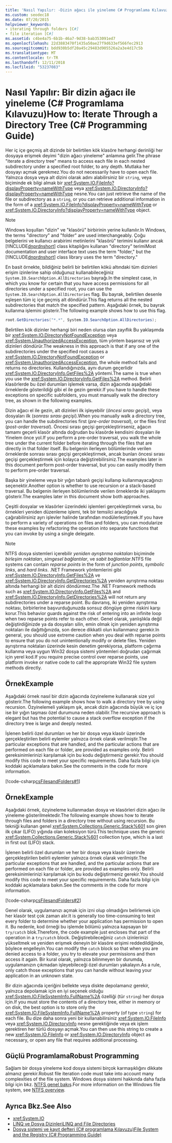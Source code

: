 ```yaml
---
title: 'Nasıl Yapılır: -Dizin ağacı ile yineleme C# Programlama Kılavuzu'
ms.custom: seodec18
ms.date: 07/20/2015
helpviewer_keywords:
- iterating through folders [C#]
- file iteration [C#]
ms.assetid: c4be4a75-6b1b-46a7-9d38-bab353091ed7
ms.openlocfilehash: 22d3883470f1435a50ae27f9d633ef566fec2913
ms.sourcegitcommit: bdd930b5df20a45c29483d905526a2a3e4d17c5b
ms.translationtype: MT
ms.contentlocale: tr-TR
ms.lasthandoff: 12/11/2018
ms.locfileid: "53237083"
---
```

# <a name="how-to-iterate-through-a-directory-tree-c-programming-guide"></a><span data-ttu-id="811be-102">Nasıl Yapılır: Bir dizin ağacı ile yineleme (C# Programlama Kılavuzu)</span><span class="sxs-lookup"><span data-stu-id="811be-102">How to: Iterate Through a Directory Tree (C# Programming Guide)</span></span>
<span data-ttu-id="811be-103">Her iç içe geçmiş alt dizinde bir belirtilen kök klasöre herhangi derinliği her dosyaya erişmek deyimi "dizin ağacı yineleme" anlamına gelir.</span><span class="sxs-lookup"><span data-stu-id="811be-103">The phrase "iterate a directory tree" means to access each file in each nested subdirectory under a specified root folder, to any depth.</span></span> <span data-ttu-id="811be-104">Mutlaka her dosyayı açmak gerekmez.</span><span class="sxs-lookup"><span data-stu-id="811be-104">You do not necessarily have to open each file.</span></span> <span data-ttu-id="811be-105">Yalnızca dosya veya alt dizini olarak adını alabilirsiniz bir `string`, veya biçiminde ek bilgi almak bir <xref:System.IO.FileInfo?displayProperty=nameWithType> veya <xref:System.IO.DirectoryInfo?displayProperty=nameWithType> nesne.</span><span class="sxs-lookup"><span data-stu-id="811be-105">You can just retrieve the name of the file or subdirectory as a `string`, or you can retrieve additional information in the form of a <xref:System.IO.FileInfo?displayProperty=nameWithType> or <xref:System.IO.DirectoryInfo?displayProperty=nameWithType> object.</span></span>  
  
> [!NOTE]
>  <span data-ttu-id="811be-106">Windows koşulları "dizin" ve "klasörü" birbirinin yerine kullanılır.</span><span class="sxs-lookup"><span data-stu-id="811be-106">In Windows, the terms "directory" and "folder" are used interchangeably.</span></span> <span data-ttu-id="811be-107">Çoğu belgelerini ve kullanıcı arabirimi metinlerini "klasörü" terimini kullanır ancak [!INCLUDE[dnprdnshort](~/includes/dnprdnshort-md.md)] class kitaplığını kullanan "directory" terimi</span><span class="sxs-lookup"><span data-stu-id="811be-107">Most documentation and user interface text uses the term "folder," but the [!INCLUDE[dnprdnshort](~/includes/dnprdnshort-md.md)] class library uses the term "directory."</span></span>  
  
 <span data-ttu-id="811be-108">En basit örnekte, bildiğiniz belirli bir belirtilen kökü altındaki tüm dizinleri erişim izinlerine sahip olduğunuz kullanabileceğiniz `System.IO.SearchOption.AllDirectories` bayrağı.</span><span class="sxs-lookup"><span data-stu-id="811be-108">In the simplest case, in which you know for certain that you have access permissions for all directories under a specified root, you can use the `System.IO.SearchOption.AllDirectories` flag.</span></span> <span data-ttu-id="811be-109">Bu bayrak, belirtilen desenle eşleşen tüm iç içe geçmiş alt döndürür.</span><span class="sxs-lookup"><span data-stu-id="811be-109">This flag returns all the nested subdirectories that match the specified pattern.</span></span> <span data-ttu-id="811be-110">Aşağıdaki örnek, bu bayrak kullanma işlemini gösterir.</span><span class="sxs-lookup"><span data-stu-id="811be-110">The following example shows how to use this flag.</span></span>  
  
```csharp  
root.GetDirectories("*.*", System.IO.SearchOption.AllDirectories);  
```  
  
 <span data-ttu-id="811be-111">Belirtilen kök dizinler herhangi biri neden olursa olan zayıflık Bu yaklaşımda bir <xref:System.IO.DirectoryNotFoundException> veya <xref:System.UnauthorizedAccessException>, tüm yöntem başarısız ve yok dizinleri döndürür.</span><span class="sxs-lookup"><span data-stu-id="811be-111">The weakness in this approach is that if any one of the subdirectories under the specified root causes a <xref:System.IO.DirectoryNotFoundException> or <xref:System.UnauthorizedAccessException>, the whole method fails and returns no directories.</span></span> <span data-ttu-id="811be-112">Kullandığınızda, aynı durum geçerlidir <xref:System.IO.DirectoryInfo.GetFiles%2A> yöntemi.</span><span class="sxs-lookup"><span data-stu-id="811be-112">The same is true when you use the <xref:System.IO.DirectoryInfo.GetFiles%2A> method.</span></span> <span data-ttu-id="811be-113">Belirli klasörlerde bu özel durumları işlemek varsa, dizin ağacında aşağıdaki örneklerde gösterildiği gibi el ile gezin gerekir.</span><span class="sxs-lookup"><span data-stu-id="811be-113">If you have to handle these exceptions on specific subfolders, you must manually walk the directory tree, as shown in the following examples.</span></span>  
  
 <span data-ttu-id="811be-114">Dizin ağacı el ile gezin, alt dizinleri ilk işleyebilir (*öncesi sırası geçişi*), veya dosyaları ilk (*sonrası sırası geçişi*).</span><span class="sxs-lookup"><span data-stu-id="811be-114">When you manually walk a directory tree, you can handle the subdirectories first (*pre-order traversal*), or the files first (*post-order traversal*).</span></span> <span data-ttu-id="811be-115">Öncesi sırası geçişi gerçekleştirirseniz, ağacın tamamı geçerli klasör altında doğrudan bu klasörde kendisini dosyaları ile Yinelem önce yol.</span><span class="sxs-lookup"><span data-stu-id="811be-115">If you perform a pre-order traversal, you walk the whole tree under the current folder before iterating through the files that are directly in that folder itself.</span></span> <span data-ttu-id="811be-116">Bu belgenin ilerleyen bölümlerinde verilen örneklerde sonrası sırası geçişi gerçekleştirmek, ancak bunları öncesi sırası geçişi gerçekleştirmek için kolayca değiştirebilirsiniz.</span><span class="sxs-lookup"><span data-stu-id="811be-116">The examples later in this document perform post-order traversal, but you can easily modify them to perform pre-order traversal.</span></span>  
  
 <span data-ttu-id="811be-117">Başka bir yineleme veya bir yığın tabanlı geçişi kullanıp kullanmayacağınızı seçenektir.</span><span class="sxs-lookup"><span data-stu-id="811be-117">Another option is whether to use recursion or a stack-based traversal.</span></span> <span data-ttu-id="811be-118">Bu belgenin ilerleyen bölümlerinde verilen örneklerde iki yaklaşımı gösterir.</span><span class="sxs-lookup"><span data-stu-id="811be-118">The examples later in this document show both approaches.</span></span>  
  
 <span data-ttu-id="811be-119">Çeşitli dosyalar ve klasörler üzerindeki işlemleri gerçekleştirmek varsa, bu örnekleri yeniden düzenleme işlemi, tek bir temsilci aracılığıyla çağırabilirsiniz ayrı işlevler halinde tarafından modülerleştirmek.</span><span class="sxs-lookup"><span data-stu-id="811be-119">If you have to perform a variety of operations on files and folders, you can modularize these examples by refactoring the operation into separate functions that you can invoke by using a single delegate.</span></span>  
  
> [!NOTE]
>  <span data-ttu-id="811be-120">NTFS dosya sistemleri içerebilir *yeniden ayrıştırma noktaları* biçiminde *birleşim noktaları*, *simgesel bağlantılar*, ve *sabit bağlantılar*.</span><span class="sxs-lookup"><span data-stu-id="811be-120">NTFS file systems can contain *reparse points* in the form of *junction points*, *symbolic links*, and *hard links*.</span></span> <span data-ttu-id="811be-121">.NET Framework yöntemlerini gibi <xref:System.IO.DirectoryInfo.GetFiles%2A> ve <xref:System.IO.DirectoryInfo.GetDirectories%2A> yeniden ayrıştırma noktası altında herhangi bir alt dizini döndürmez.</span><span class="sxs-lookup"><span data-stu-id="811be-121">The .NET Framework methods such as <xref:System.IO.DirectoryInfo.GetFiles%2A> and <xref:System.IO.DirectoryInfo.GetDirectories%2A> will not return any subdirectories under a reparse point.</span></span> <span data-ttu-id="811be-122">Bu davranış, iki yeniden ayrıştırma noktası, birbirlerine başvurduğunuzda sonsuz döngüye girme riskini karşı korur.</span><span class="sxs-lookup"><span data-stu-id="811be-122">This behavior guards against the risk of entering into an infinite loop when two reparse points refer to each other.</span></span> <span data-ttu-id="811be-123">Genel olarak, yanlışlıkla değil değiştirdiğinizde ya da dosyaları silin, emin olmak için yeniden ayrıştırma noktaları ile dağıttığınızda, son derece dikkatli olun kullanmanız gerekir.</span><span class="sxs-lookup"><span data-stu-id="811be-123">In general, you should use extreme caution when you deal with reparse points to ensure that you do not unintentionally modify or delete files.</span></span> <span data-ttu-id="811be-124">Yeniden ayrıştırma noktaları üzerinde kesin denetim gerekiyorsa, platform çağırma kullanma veya uygun Win32 dosya sistemi yöntemleri doğrudan çağırmak için yerel kod.</span><span class="sxs-lookup"><span data-stu-id="811be-124">If you require precise control over reparse points, use platform invoke or native code to call the appropriate Win32 file system methods directly.</span></span>  
  
## <a name="example"></a><span data-ttu-id="811be-125">Örnek</span><span class="sxs-lookup"><span data-stu-id="811be-125">Example</span></span>  
 <span data-ttu-id="811be-126">Aşağıdaki örnek nasıl bir dizin ağacında özyineleme kullanarak size yol gösterir.</span><span class="sxs-lookup"><span data-stu-id="811be-126">The following example shows how to walk a directory tree by using recursion.</span></span> <span data-ttu-id="811be-127">Özyinelemeli yaklaşım şık, ancak dizin ağacında büyük ve iç içe ise bir yığın taşması özel durumuna neden olabilir.</span><span class="sxs-lookup"><span data-stu-id="811be-127">The recursive approach is elegant but has the potential to cause a stack overflow exception if the directory tree is large and deeply nested.</span></span>  
  
 <span data-ttu-id="811be-128">İşlenen belirli özel durumları ve her bir dosya veya klasör üzerinde gerçekleştirilen belirli eylemler yalnızca örnek olarak verilmiştir.</span><span class="sxs-lookup"><span data-stu-id="811be-128">The particular exceptions that are handled, and the particular actions that are performed on each file or folder, are provided as examples only.</span></span> <span data-ttu-id="811be-129">Belirli gereksinimlerinizi karşılamak için bu kodu değiştirmeniz gerekir.</span><span class="sxs-lookup"><span data-stu-id="811be-129">You should modify this code to meet your specific requirements.</span></span> <span data-ttu-id="811be-130">Daha fazla bilgi için koddaki açıklamalara bakın.</span><span class="sxs-lookup"><span data-stu-id="811be-130">See the comments in the code for more information.</span></span>  
  
 [!code-csharp[csFilesandFolders#1](../../../csharp/programming-guide/file-system/codesnippet/CSharp/how-to-iterate-through-a-directory-tree_1.cs)]  
  
## <a name="example"></a><span data-ttu-id="811be-131">Örnek</span><span class="sxs-lookup"><span data-stu-id="811be-131">Example</span></span>  
 <span data-ttu-id="811be-132">Aşağıdaki örnek, özyineleme kullanmadan dosya ve klasörleri dizin ağacı ile yineleme gösterilmektedir.</span><span class="sxs-lookup"><span data-stu-id="811be-132">The following example shows how to iterate through files and folders in a directory tree without using recursion.</span></span> <span data-ttu-id="811be-133">Bu tekniği kullanan genel <xref:System.Collections.Generic.Stack%601> son giren ilk çıkar (LIFO) yığında olan koleksiyon türü.</span><span class="sxs-lookup"><span data-stu-id="811be-133">This technique uses the generic <xref:System.Collections.Generic.Stack%601> collection type, which is a last in first out (LIFO) stack.</span></span>  
  
 <span data-ttu-id="811be-134">İşlenen belirli özel durumları ve her bir dosya veya klasör üzerinde gerçekleştirilen belirli eylemler yalnızca örnek olarak verilmiştir.</span><span class="sxs-lookup"><span data-stu-id="811be-134">The particular exceptions that are handled, and the particular actions that are performed on each file or folder, are provided as examples only.</span></span> <span data-ttu-id="811be-135">Belirli gereksinimlerinizi karşılamak için bu kodu değiştirmeniz gerekir.</span><span class="sxs-lookup"><span data-stu-id="811be-135">You should modify this code to meet your specific requirements.</span></span> <span data-ttu-id="811be-136">Daha fazla bilgi için koddaki açıklamalara bakın.</span><span class="sxs-lookup"><span data-stu-id="811be-136">See the comments in the code for more information.</span></span>  
  
 [!code-csharp[csFilesandFolders#2](../../../csharp/programming-guide/file-system/codesnippet/CSharp/how-to-iterate-through-a-directory-tree_2.cs)]  
  
 <span data-ttu-id="811be-137">Genel olarak, uygulamanızı açmak için izni olup olmadığını belirlemek için her klasör test çok zaman alır.</span><span class="sxs-lookup"><span data-stu-id="811be-137">It is generally too time-consuming to test every folder to determine whether your application has permission to open it.</span></span> <span data-ttu-id="811be-138">Bu nedenle, kod örneği bu işlemde bölümü yalnızca kapsayan bir `try/catch` blok.</span><span class="sxs-lookup"><span data-stu-id="811be-138">Therefore, the code example just encloses that part of the operation in a `try/catch` block.</span></span> <span data-ttu-id="811be-139">Değiştirebileceğiniz `catch` izinlerinizi yükseltmek ve yeniden erişmek deneyin bir klasöre erişimi reddedildiğinde, böylece engelleyin.</span><span class="sxs-lookup"><span data-stu-id="811be-139">You can modify the `catch` block so that when you are denied access to a folder, you try to elevate your permissions and then access it again.</span></span> <span data-ttu-id="811be-140">Bir kural olarak, yalnızca bilinmeyen bir durumda, uygulamanızın çıkmadan işleyebileceği özel durumları yakalayın.</span><span class="sxs-lookup"><span data-stu-id="811be-140">As a rule, only catch those exceptions that you can handle without leaving your application in an unknown state.</span></span>  
  
 <span data-ttu-id="811be-141">Bir dizin ağacında içeriğini bellekte veya diskte depolamanız gerekir, yalnızca depolamak için en iyi seçenek olduğu <xref:System.IO.FileSystemInfo.FullName%2A> özelliği (tür `string`) her dosya için.</span><span class="sxs-lookup"><span data-stu-id="811be-141">If you must store the contents of a directory tree, either in memory or on disk, the best option is to store only the <xref:System.IO.FileSystemInfo.FullName%2A> property (of type `string`) for each file.</span></span> <span data-ttu-id="811be-142">Bu dize daha sonra yeni bir kullanabilirsiniz <xref:System.IO.FileInfo> veya <xref:System.IO.DirectoryInfo> nesne gerektiğinde veya ek işlem gerektiren her türlü dosyayı açmak.</span><span class="sxs-lookup"><span data-stu-id="811be-142">You can then use this string to create a new <xref:System.IO.FileInfo> or <xref:System.IO.DirectoryInfo> object as necessary, or open any file that requires additional processing.</span></span>  
  
## <a name="robust-programming"></a><span data-ttu-id="811be-143">Güçlü Programlama</span><span class="sxs-lookup"><span data-stu-id="811be-143">Robust Programming</span></span>  
 <span data-ttu-id="811be-144">Sağlam bir dosya yineleme kod dosya sistemi birçok karmaşıklığını dikkate almanız gerekir.</span><span class="sxs-lookup"><span data-stu-id="811be-144">Robust file iteration code must take into account many complexities of the file system.</span></span> <span data-ttu-id="811be-145">Windows dosya sistemi hakkında daha fazla bilgi için bkz. [NTFS genel bakış](/windows-server/storage/file-server/ntfs-overview).</span><span class="sxs-lookup"><span data-stu-id="811be-145">For more information on the Windows file system, see [NTFS overview](/windows-server/storage/file-server/ntfs-overview).</span></span>  
  
## <a name="see-also"></a><span data-ttu-id="811be-146">Ayrıca Bkz.</span><span class="sxs-lookup"><span data-stu-id="811be-146">See Also</span></span>

- <xref:System.IO>  
- [<span data-ttu-id="811be-147">LINQ ve Dosya Dizinleri</span><span class="sxs-lookup"><span data-stu-id="811be-147">LINQ and File Directories</span></span>](../../../csharp/programming-guide/concepts/linq/linq-and-file-directories.md)  
- [<span data-ttu-id="811be-148">Dosya sistemi ve kayıt defteri (C# programlama Kılavuzu)</span><span class="sxs-lookup"><span data-stu-id="811be-148">File System and the Registry (C# Programming Guide)</span></span>](../../../csharp/programming-guide/file-system/index.md)
